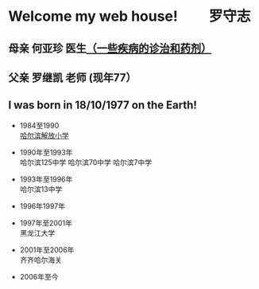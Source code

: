 # Welcome  my web house! &emsp;&emsp;罗守志 

## 母亲 何亚珍 医生<a href="https://deerowl.github.io/old-luo/jibing.html">（一些疾病的诊治和药剂）</a>
## 父亲 罗继凯 老师 (现年77）
## I was born in 18/10/1977 on the Earth!
*  1984至1990  
<a href="https://deerowl.github.io/old-luo/jiefang.html">哈尔滨解放小学</a>

*  1990年至1993年  
哈尔滨125中学
哈尔滨70中学
哈尔滨7中学
*  1993年至1996年  
哈尔滨13中学  
*  1996年1997年
*  1997年至2001年  
黑龙江大学  
*  2001年至2006年  
齐齐哈尔海关  
*  2006年至今    



